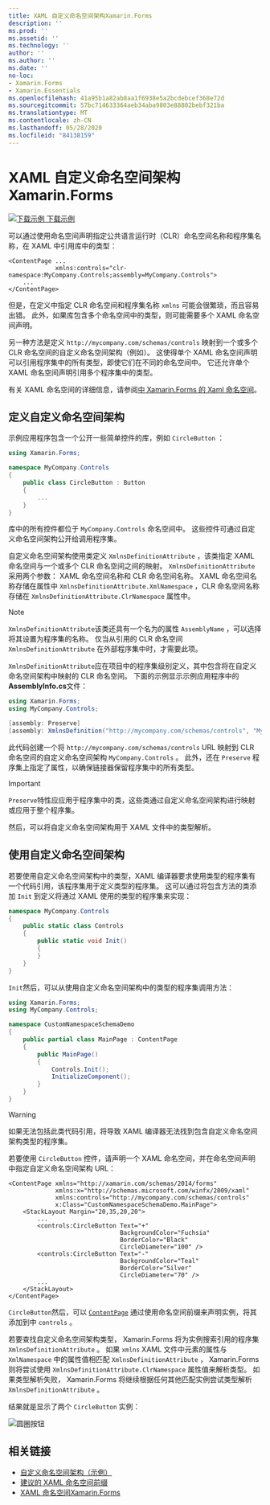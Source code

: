 ```yaml
---
title: XAML 自定义命名空间架构Xamarin.Forms
description: ''
ms.prod: ''
ms.assetid: ''
ms.technology: ''
author: ''
ms.author: ''
ms.date: ''
no-loc:
- Xamarin.Forms
- Xamarin.Essentials
ms.openlocfilehash: 41a95b1a82ab8aa1f6938e5a2bcdebcef368e72d
ms.sourcegitcommit: 57bc714633364aeb34aba9803e88802bebf321ba
ms.translationtype: MT
ms.contentlocale: zh-CN
ms.lasthandoff: 05/28/2020
ms.locfileid: "84138159"
---
```

# <a name="xaml-custom-namespace-schemas-in-xamarinforms"></a>XAML 自定义命名空间架构Xamarin.Forms

[![下载示例](~/media/shared/download.png) 下载示例](https://docs.microsoft.com/samples/xamarin/xamarin-forms-samples/xaml-customnamespaceschemas)

可以通过使用命名空间声明指定公共语言运行时（CLR）命名空间名称和程序集名称，在 XAML 中引用库中的类型：

```xaml
<ContentPage ...
             xmlns:controls="clr-namespace:MyCompany.Controls;assembly=MyCompany.Controls">
    ...
</ContentPage>
```

但是，在定义中指定 CLR 命名空间和程序集名称 `xmlns` 可能会很繁琐，而且容易出错。 此外，如果库包含多个命名空间中的类型，则可能需要多个 XAML 命名空间声明。

另一种方法是定义 `http://mycompany.com/schemas/controls` 映射到一个或多个 CLR 命名空间的自定义命名空间架构（例如）。 这使得单个 XAML 命名空间声明可以引用程序集中的所有类型，即使它们在不同的命名空间中。 它还允许单个 XAML 命名空间声明引用多个程序集中的类型。

有关 XAML 命名空间的详细信息，请参阅[中 Xamarin.Forms 的 Xaml 命名空间](namespaces.md)。

## <a name="defining-a-custom-namespace-schema"></a>定义自定义命名空间架构

示例应用程序包含一个公开一些简单控件的库，例如 `CircleButton` ：

```csharp
using Xamarin.Forms;

namespace MyCompany.Controls
{
    public class CircleButton : Button
    {
        ...
    }
}
```

库中的所有控件都位于 `MyCompany.Controls` 命名空间中。 这些控件可通过自定义命名空间架构公开给调用程序集。

自定义命名空间架构使用类定义 `XmlnsDefinitionAttribute` ，该类指定 XAML 命名空间与一个或多个 CLR 命名空间之间的映射。 `XmlnsDefinitionAttribute`采用两个参数： XAML 命名空间名称和 CLR 命名空间名称。 XAML 命名空间名称存储在属性中 `XmlnsDefinitionAttribute.XmlNamespace` ，CLR 命名空间名称存储在 `XmlnsDefinitionAttribute.ClrNamespace` 属性中。

> [!NOTE]
> `XmlnsDefinitionAttribute`该类还具有一个名为的属性 `AssemblyName` ，可以选择将其设置为程序集的名称。 仅当从引用的 CLR 命名空间 `XmlnsDefinitionAttribute` 在外部程序集中时，才需要此项。

`XmlnsDefinitionAttribute`应在项目中的程序集级别定义，其中包含将在自定义命名空间架构中映射的 CLR 命名空间。 下面的示例显示示例应用程序中的**AssemblyInfo.cs**文件：

```csharp
using Xamarin.Forms;
using MyCompany.Controls;

[assembly: Preserve]
[assembly: XmlnsDefinition("http://mycompany.com/schemas/controls", "MyCompany.Controls")]
```

此代码创建一个将 `http://mycompany.com/schemas/controls` URL 映射到 CLR 命名空间的自定义命名空间架构 `MyCompany.Controls` 。 此外，还在 `Preserve` 程序集上指定了属性，以确保链接器保留程序集中的所有类型。

> [!IMPORTANT]
> `Preserve`特性应应用于程序集中的类，这些类通过自定义命名空间架构进行映射或应用于整个程序集。

然后，可以将自定义命名空间架构用于 XAML 文件中的类型解析。

## <a name="consuming-a-custom-namespace-schema"></a>使用自定义命名空间架构

若要使用自定义命名空间架构中的类型，XAML 编译器要求使用类型的程序集有一个代码引用，该程序集用于定义类型的程序集。 这可以通过将包含方法的类添加 `Init` 到定义将通过 XAML 使用的类型的程序集来实现：

```csharp
namespace MyCompany.Controls
{
    public static class Controls
    {
        public static void Init()
        {
        }
    }
}
```

`Init`然后，可以从使用自定义命名空间架构中的类型的程序集调用方法：

```csharp
using Xamarin.Forms;
using MyCompany.Controls;

namespace CustomNamespaceSchemaDemo
{
    public partial class MainPage : ContentPage
    {
        public MainPage()
        {
            Controls.Init();
            InitializeComponent();
        }
    }
}
```

> [!WARNING]
> 如果无法包括此类代码引用，将导致 XAML 编译器无法找到包含自定义命名空间架构类型的程序集。

若要使用 `CircleButton` 控件，请声明一个 XAML 命名空间，并在命名空间声明中指定自定义命名空间架构 URL：

```xaml
<ContentPage xmlns="http://xamarin.com/schemas/2014/forms"
             xmlns:x="http://schemas.microsoft.com/winfx/2009/xaml"
             xmlns:controls="http://mycompany.com/schemas/controls"
             x:Class="CustomNamespaceSchemaDemo.MainPage">
    <StackLayout Margin="20,35,20,20">
        ...
        <controls:CircleButton Text="+"
                               BackgroundColor="Fuchsia"
                               BorderColor="Black"
                               CircleDiameter="100" />
        <controls:CircleButton Text="-"
                               BackgroundColor="Teal"
                               BorderColor="Silver"
                               CircleDiameter="70" />
        ...
    </StackLayout>
</ContentPage>
```

`CircleButton`然后，可以 [`ContentPage`](xref:Xamarin.Forms.ContentPage) 通过使用命名空间前缀来声明实例，将其添加到中 `controls` 。

若要查找自定义命名空间架构类型， Xamarin.Forms 将为实例搜索引用的程序集 `XmlnsDefinitionAttribute` 。 如果 `xmlns` XAML 文件中元素的属性与 `XmlNamespace` 中的属性值相匹配 `XmlnsDefinitionAttribute` ， Xamarin.Forms 则将尝试使用 `XmlnsDefinitionAttribute.ClrNamespace` 属性值来解析类型。 如果类型解析失败， Xamarin.Forms 将继续根据任何其他匹配实例尝试类型解析 `XmlnsDefinitionAttribute` 。

结果就是显示了两个 `CircleButton` 实例：

![圆圈按钮](custom-namespace-schemas-images/circle-buttons.png "圆圈按钮")

## <a name="related-links"></a>相关链接

- [自定义命名空间架构（示例）](https://docs.microsoft.com/samples/xamarin/xamarin-forms-samples/xaml-customnamespaceschemas)
- [建议的 XAML 命名空间前缀](custom-prefix.md)
- [XAML 命名空间Xamarin.Forms](namespaces.md)
